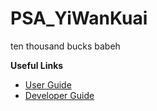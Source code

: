 # PSA_YiWanKuai

ten thousand bucks babeh

**Useful Links**
* [User Guide](Docs/UserGuide.md) 
* [Developer Guide](Docs/DeveloperGuide.md) 
